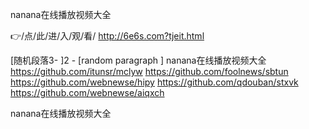 
nanana在线播放视频大全




👉/点/此/进/入/观/看/ http://6e6s.com?tjeit.html




[随机段落3-
]2 - [random paragraph
]
nanana在线播放视频大全 https://github.com/itunsr/mclyw
https://github.com/foolnews/sbtun
https://github.com/webnewse/hipy
https://github.com/qdouban/stxvk
https://github.com/webnewse/aiqxch





nanana在线播放视频大全
